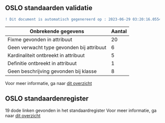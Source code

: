 ## OSLO standaarden validatie
```diff
! Dit document is automatisch gegenereerd op : 2023-06-29 03:20:16.055459
```

| Onbrekende gegevens               | Aantal  |
| ----------------------------              | --------------------------  |
| Fixme gevonden in attribuut               | 20  |
| Geen verwacht type gevonden bij attribuut | 6  |
| Kardinaliteit ontbreekt in attribuut      | 5  |
| Definitie ontbreekt in attribuut          | 1  |
| Geen beschrijving gevonden bij klasse     | 8  |

Voor meer informatie, ga naar [dit overzicht](output/controle_applicatieprofiel.md)

## OSLO standaardenregister

19 dode linken gevonden in het standaardregister
Voor meer informatie, ga naar [dit overzicht](output/dead_links.md)